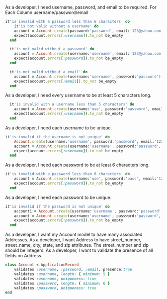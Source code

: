 As a developer, I need username, password, and email to be required.
For Each Column username/password/email

``` Ruby
it'is invalid with a password less than 6 characters' do
    it'is not valid without a username' do
    account = Account.create(password:'password', email:'123@yahoo.com')
    expect(account.errors[:username]).to_not be_empty
  end

  it'is not valid without a password' do
    account = Account.create(username:'username', email:'123@yahoo.com')
    expect(account.errors[:password]).to_not be_empty
  end

  it'is not valid without a email' do
    account = Account.create(username:'username', password:'password')
    expect(account.errors[:email]).to_not be_empty
  end


```

As a developer, I need every username to be at least 5 characters long.

``` Ruby
  it'is invalid with a username less than 5 characters' do
    account = Account.create(username:'use', password:'password', email:'123@yahoo.com')
    expect(account.errors[:username]).to_not be_empty
  end
```

As a developer, I need each username to be unique.

``` Ruby
it'is invalid if the username is not unique' do
    Account.create(username:'username', password:'password', email:'123@yahoo.com') 
    account = Account.create(username:'username', password:'password', email:'123@yahoo.com')
    expect(account.errors[:username]).to_not be_empty
  end
```

As a developer, I need each password to be at least 6 characters long.

``` Ruby
it'is invalid with a password less than 6 characters' do
    account = Account.create(username:'use', password:'pass', email:'123@yahoo.com')
    expect(account.errors[:password]).to_not be_empty
  end
```

As a developer, I need each password to be unique.

``` Ruby
it'is invalid if the password is not unique' do
    account1 = Account.create(username:'username', password:'password', email:'123@yahoo.com') 
    account = Account.create(username:'username', password:'password', email:'123@yahoo.com')
    expect(account.errors[:password]).to_not be_empty
  end
```

As a developer, I want my Account model to have many associated Addresses.
As a developer, I want Address to have street_number, street_name, city, state, and zip attributes. The street_number and zip should be integers.
As a developer, I want to validate the presence of all fields on Address.


``` Ruby
class Account < ApplicationRecord
    validates :username, :password, :email, presence:true
    validates :username, length: { minimum: 5 }
    validates :username, uniqueness: true
    validates :password, length: { minimum: 6 }
    validates :password, uniqueness: true
end
```